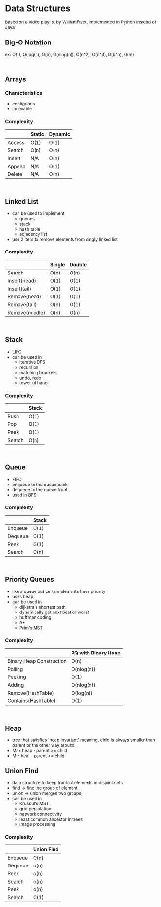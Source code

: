 # Data Structures

Based on a video playlist by WilliamFiset, implemented in Python instead of Java

## Big-O Notation

ex: O(1), O(log(n), O(n), O(nlog(n)), O(n^2), O(n^3), O(b^n), O(n!)

&nbsp;&nbsp;&nbsp;

## Arrays

### Characteristics

- contiguous
- indexable

### Complexity

|        | Static | Dynamic |
|--------|--------|---------|
| Access | O(1)| O(1)|
| Search | O(n)| O(n)|
| Insert | N/A | O(n)|
| Append | N/A | O(1)|
| Delete | N/A | O(n)|

&nbsp;&nbsp;&nbsp;

## Linked List

- can be used to implement
  - queues
  - stack
  - hash table
  - adjacency list
- use 2 iters to remove elements from singly linked list

### Complexity

|        | Single | Double |
|--------|--------|---------|
| Search | O(n)| O(n)|
| Insert(head) | O(1) | O(1)|
| Insert(tail) | O(1) | O(1)|
| Remove(head) | O(1) | O(1)|
| Remove(tail) | O(n) | O(1)|
| Remove(middle) | O(n) | O(n)|

&nbsp;&nbsp;&nbsp;

## Stack

- LIFO
- can be used in
  - iterative DFS
  - recursion
  - matching brackets
  - undo, redo
  - tower of hanoi

### Complexity

|        | Stack |
|--------|--------|
| Push | O(1)|
| Pop | O(1) |
| Peek | O(1) |
| Search | O(n) |

&nbsp;&nbsp;&nbsp;

## Queue

- FIFO
- enqueue to the queue back
- dequeue to the queue front
- used in BFS

### Complexity

|        | Stack |
|--------|--------|
| Enqueue | O(1)|
| Dequeue | O(1) |
| Peek | O(1) |
| Search | O(n) |

&nbsp;&nbsp;&nbsp;

## Priority Queues

- like a queue but certain elements have priority
- uses heap
- can be used in
  - dijkstra's shortest path
  - dynamically get next best or worst
  - huffman coding
  - A*
  - Prim's MST

### Complexity

| | PQ with Binary Heap|
|--------|--------|
| Binary Heap Construction | O(n)|
| Polling | O(nlog(n))|
| Peeking | O(1) |
| Adding | O(nlog(n)) |
| Remove(HashTable) | O(log(n)) |
| Contains(HashTable) | O(1) |

&nbsp;&nbsp;&nbsp;

## Heap

- tree that satisfies 'heap invariant' meaning, child is always smaller than parent or the other way around
- Max heap - parent >= child
- Min heal - parent <= child

## Union Find

- data structure to keep track of elements in disjoint sets
- find -> find the group of element
- union -> union merges two groups
- can be used in
  - Kruscul's MST
  - grid percolation
  - network connectivity
  - least common ancestor in trees
  - image processing

### Complexity

|        | Union Find |
|--------|--------|
| Enqueue | O(n)|
| Dequeue | α(n) |
| Peek | α(n) |
| Search | α(n) |
| Peek | α(n) |
| Search | O(1) |